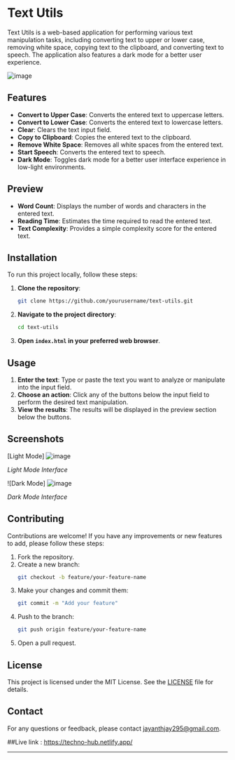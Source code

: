 

# Text Utils

Text Utils is a web-based application for performing various text manipulation tasks, including converting text to upper or lower case, removing white space, copying text to the clipboard, and converting text to speech. The application also features a dark mode for a better user experience.

![image](https://github.com/tech-skil/technno-hub/assets/130985031/12c20ce7-a409-45df-9321-f3164172af81)


## Features

- **Convert to Upper Case**: Converts the entered text to uppercase letters.
- **Convert to Lower Case**: Converts the entered text to lowercase letters.
- **Clear**: Clears the text input field.
- **Copy to Clipboard**: Copies the entered text to the clipboard.
- **Remove White Space**: Removes all white spaces from the entered text.
- **Start Speech**: Converts the entered text to speech.
- **Dark Mode**: Toggles dark mode for a better user interface experience in low-light environments.

## Preview

- **Word Count**: Displays the number of words and characters in the entered text.
- **Reading Time**: Estimates the time required to read the entered text.
- **Text Complexity**: Provides a simple complexity score for the entered text.

## Installation

To run this project locally, follow these steps:

1. **Clone the repository**:
    ```bash
    git clone https://github.com/yourusername/text-utils.git
    ```
2. **Navigate to the project directory**:
    ```bash
    cd text-utils
    ```
3. **Open `index.html` in your preferred web browser**.

## Usage

1. **Enter the text**: Type or paste the text you want to analyze or manipulate into the input field.
2. **Choose an action**: Click any of the buttons below the input field to perform the desired text manipulation.
3. **View the results**: The results will be displayed in the preview section below the buttons.

## Screenshots

[Light Mode]
![image](https://github.com/tech-skil/technno-hub/assets/130985031/494eae99-7bf9-47f8-90df-aeb0d33fecbe)

*Light Mode Interface*

![Dark Mode]
![image](https://github.com/tech-skil/technno-hub/assets/130985031/6a1cc5d5-cc43-496b-b4ab-ebf9af671007)

*Dark Mode Interface*

## Contributing

Contributions are welcome! If you have any improvements or new features to add, please follow these steps:

1. Fork the repository.
2. Create a new branch:
    ```bash
    git checkout -b feature/your-feature-name
    ```
3. Make your changes and commit them:
    ```bash
    git commit -m "Add your feature"
    ```
4. Push to the branch:
    ```bash
    git push origin feature/your-feature-name
    ```
5. Open a pull request.

## License

This project is licensed under the MIT License. See the [LICENSE](LICENSE) file for details.

## Contact

For any questions or feedback, please contact [jayanthjay295@gmail.com](mailto:your-email@example.com).

##Live link : https://techno-hub.netlify.app/

---
